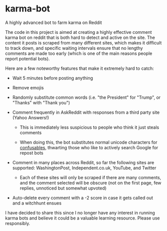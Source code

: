 # karma-bot
A highly advanced bot to farm karma on Reddit 

The code in this project is aimed at creating a highly effective comment karma bot on reddit that is both hard to detect and
active on the site. The content it posts is scraped from many different sites, which makes it difficult to track down, and specific waiting 
intervals ensure that no lengthy comments are made too early (which is one of the main reasons people report potential bots). 

Here are a few noteworthy features that make it extremely hard to catch:

- Wait 5 minutes before posting anything

- Remove emojis 

- Randomly substitute common words (i.e. "the President" for "Trump", or "Thanks" with "Thank you")

- Comment frequently in AskReddit with responses from a third party site (Yahoo Answers!)
 
  - This is immediately less suspicious to people who think it just steals comments 
  
  - When doing this, the bot substitutes normal unicode characters for [confusables](http://unicode.org/cldr/utility/confusables.jsp), thwarting those who like to actively search Google for repost bots
  
- Comment in many places across Reddit, so far the following sites are supported: WashingtonPost, Independent.co.uk, YouTube, and Twitter

  - Each of these sites will only be scraped if there are many comments, and the comment selected will be obscure (not on the first page, few replies, unnoticed but somewhat upvoted)

- Auto-delete every comment with a -2 score in case it gets called out and a witchhunt ensues 

I have decided to share this since I no longer have any interest in running karma bots and believe it could be a valuable learning resource. Please use responsibly.

